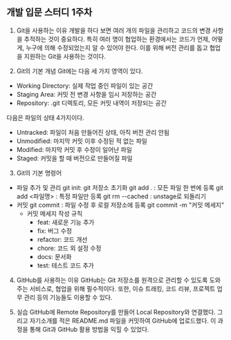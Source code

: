 ## 개발 입문 스터디 1주차

1. Git을 사용하는 이유
개발을 하다 보면 여러 개의 파일을 관리하고 코드의 변경 사항을 추적하는 것이 중요하다. 특히 여러 명이 협업하는 환경에서는 코드가 언제, 어떻게, 누구에 의해 수정되었는지 알 수 있어야 한다. 이를 위해 버전 관리를 돕고 협업을 지원하는 Git을 사용하는 것이다. 

2. Git의 기본 개념
Git에는 다음 세 가지 영역이 있다.
* Working Directory: 실제 작업 중인 파일이 있는 공간
* Staging Area: 커밋 전 변경 사항을 임시 저장하는 공간
* Repository: .git 디렉토리, 모든 커밋 내역이 저장되는 공간

다음은 파일의 상태 4가지이다.
* Untracked: 파일이 처음 만들어진 상태, 아직 버전 관리 안됨
* Unmodified: 마지막 커밋 이후 수정된 적 없는 파일
* Modified: 마지막 커밋 후 수정이 일어난 파일
* Staged: 커밋을 할 때 버전으로 만들어질 파일

3. Git의 기본 명령어
* 파일 추가 및 관리
    git init: git 저장소 초기화
    git add . : 모든 파일 한 번에 등록
    git add <파일명> : 특정 파일만 등록
    git rm --cached <file> : unstage로 되돌리기
* 커밋
    git commit : 파일 수정 후 로컬 저장소에 등록
    git commit -m "커밋 메세지"
    + 커밋 메세지 작성 규칙
        - feat: 새로운 기능 추가
        - fix: 버그 수정
        - refactor: 코드 개선
        - chore: 코드 외 설정 수정
        - docs: 문서화
        - test: 테스트 코드 추가

4. GitHub를 사용하는 이유
GitHub는 Git 저장소를 원격으로 관리할 수 있도록 도와주는 서비스로, 협업을 위해 필수적이다. 또한, 이슈 트래킹, 코드 리뷰, 프로젝트 업무 관리 등의 기능들도 이용할 수 있다.

5. 실습
GitHub에 Remote Repository를 만들어 Local Repository와 연결했다. 그리고 자기소개를 적은 README.md 파일을 커밋하여 GitHub에 업로드했다. 이 과정을 통해 Git과 GitHub 활용 방법을 익힐 수 있었다.